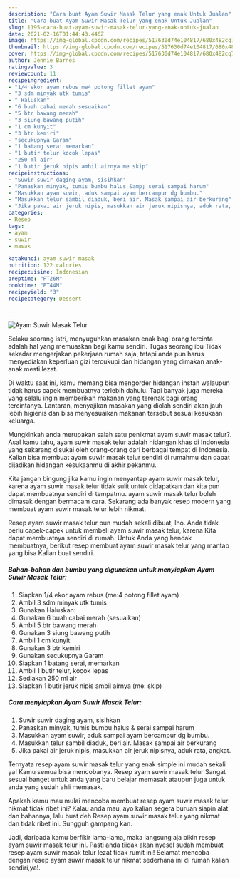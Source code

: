 ```yaml
---
description: "Cara buat Ayam Suwir Masak Telur yang enak Untuk Jualan"
title: "Cara buat Ayam Suwir Masak Telur yang enak Untuk Jualan"
slug: 1195-cara-buat-ayam-suwir-masak-telur-yang-enak-untuk-jualan
date: 2021-02-16T01:44:43.446Z
image: https://img-global.cpcdn.com/recipes/517630d74e104817/680x482cq70/ayam-suwir-masak-telur-foto-resep-utama.jpg
thumbnail: https://img-global.cpcdn.com/recipes/517630d74e104817/680x482cq70/ayam-suwir-masak-telur-foto-resep-utama.jpg
cover: https://img-global.cpcdn.com/recipes/517630d74e104817/680x482cq70/ayam-suwir-masak-telur-foto-resep-utama.jpg
author: Jennie Barnes
ratingvalue: 3
reviewcount: 11
recipeingredient:
- "1/4 ekor ayam rebus me4 potong fillet ayam"
- "3 sdm minyak utk tumis"
- " Haluskan"
- "6 buah cabai merah sesuaikan"
- "5 btr bawang merah"
- "3 siung bawang putih"
- "1 cm kunyit"
- "3 btr kemiri"
- "secukupnya Garam"
- "1 batang serai memarkan"
- "1 butir telur kocok lepas"
- "250 ml air"
- "1 butir jeruk nipis ambil airnya me skip"
recipeinstructions:
- "Suwir suwir daging ayam, sisihkan"
- "Panaskan minyak, tumis bumbu halus &amp; serai sampai harum"
- "Masukkan ayam suwir, aduk sampai ayam bercampur dg bumbu."
- "Masukkan telur sambil diaduk, beri air. Masak sampai air berkurang"
- "Jika pakai air jeruk nipis, masukkan air jeruk nipisnya, aduk rata, angkat."
categories:
- Resep
tags:
- ayam
- suwir
- masak

katakunci: ayam suwir masak 
nutrition: 122 calories
recipecuisine: Indonesian
preptime: "PT26M"
cooktime: "PT44M"
recipeyield: "3"
recipecategory: Dessert

---
```



![Ayam Suwir Masak Telur](https://img-global.cpcdn.com/recipes/517630d74e104817/680x482cq70/ayam-suwir-masak-telur-foto-resep-utama.jpg)

Selaku seorang istri, menyuguhkan masakan enak bagi orang tercinta adalah hal yang memuaskan bagi kamu sendiri. Tugas seorang ibu Tidak sekadar mengerjakan pekerjaan rumah saja, tetapi anda pun harus menyediakan keperluan gizi tercukupi dan hidangan yang dimakan anak-anak mesti lezat.

Di waktu  saat ini, kamu memang bisa mengorder hidangan instan walaupun tidak harus capek membuatnya terlebih dahulu. Tapi banyak juga mereka yang selalu ingin memberikan makanan yang terenak bagi orang tercintanya. Lantaran, menyajikan masakan yang diolah sendiri akan jauh lebih higienis dan bisa menyesuaikan makanan tersebut sesuai kesukaan keluarga. 



Mungkinkah anda merupakan salah satu penikmat ayam suwir masak telur?. Asal kamu tahu, ayam suwir masak telur adalah hidangan khas di Indonesia yang sekarang disukai oleh orang-orang dari berbagai tempat di Indonesia. Kalian bisa membuat ayam suwir masak telur sendiri di rumahmu dan dapat dijadikan hidangan kesukaanmu di akhir pekanmu.

Kita jangan bingung jika kamu ingin menyantap ayam suwir masak telur, karena ayam suwir masak telur tidak sulit untuk didapatkan dan kita pun dapat membuatnya sendiri di tempatmu. ayam suwir masak telur boleh dimasak dengan bermacam cara. Sekarang ada banyak resep modern yang membuat ayam suwir masak telur lebih nikmat.

Resep ayam suwir masak telur pun mudah sekali dibuat, lho. Anda tidak perlu capek-capek untuk membeli ayam suwir masak telur, karena Kita dapat membuatnya sendiri di rumah. Untuk Anda yang hendak membuatnya, berikut resep membuat ayam suwir masak telur yang mantab yang bisa Kalian buat sendiri.

<!--inarticleads1-->

##### Bahan-bahan dan bumbu yang digunakan untuk menyiapkan Ayam Suwir Masak Telur:

1. Siapkan 1/4 ekor ayam rebus (me:4 potong fillet ayam)
1. Ambil 3 sdm minyak utk tumis
1. Gunakan  Haluskan:
1. Gunakan 6 buah cabai merah (sesuaikan)
1. Ambil 5 btr bawang merah
1. Gunakan 3 siung bawang putih
1. Ambil 1 cm kunyit
1. Gunakan 3 btr kemiri
1. Gunakan secukupnya Garam
1. Siapkan 1 batang serai, memarkan
1. Ambil 1 butir telur, kocok lepas
1. Sediakan 250 ml air
1. Siapkan 1 butir jeruk nipis ambil airnya (me: skip)




<!--inarticleads2-->

##### Cara menyiapkan Ayam Suwir Masak Telur:

1. Suwir suwir daging ayam, sisihkan
1. Panaskan minyak, tumis bumbu halus &amp; serai sampai harum
1. Masukkan ayam suwir, aduk sampai ayam bercampur dg bumbu.
1. Masukkan telur sambil diaduk, beri air. Masak sampai air berkurang
1. Jika pakai air jeruk nipis, masukkan air jeruk nipisnya, aduk rata, angkat.




Ternyata resep ayam suwir masak telur yang enak simple ini mudah sekali ya! Kamu semua bisa mencobanya. Resep ayam suwir masak telur Sangat sesuai banget untuk anda yang baru belajar memasak ataupun juga untuk anda yang sudah ahli memasak.

Apakah kamu mau mulai mencoba membuat resep ayam suwir masak telur nikmat tidak ribet ini? Kalau anda mau, ayo kalian segera buruan siapin alat dan bahannya, lalu buat deh Resep ayam suwir masak telur yang nikmat dan tidak ribet ini. Sungguh gampang kan. 

Jadi, daripada kamu berfikir lama-lama, maka langsung aja bikin resep ayam suwir masak telur ini. Pasti anda tiidak akan nyesel sudah membuat resep ayam suwir masak telur lezat tidak rumit ini! Selamat mencoba dengan resep ayam suwir masak telur nikmat sederhana ini di rumah kalian sendiri,ya!.

